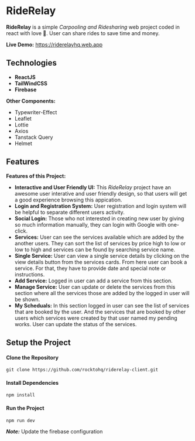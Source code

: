 # RideRelay

**RideRelay** is a simple _Carpooling and Ridesharing_ web project coded in react with love 💝. User can share rides to save time and money.

**Live Demo:** https://riderelayhq.web.app

## Technologies

- **ReactJS**  
- **TailWindCSS** 
- **Firebase** 

**Other Components:**

- Typewriter-Effect
- Leaflet
- Lottie
- Axios
- Tanstack Query
- Helmet

## Features

**Features of this Project:**

- **Interactive and User Friendly UI:** This _RideRelay_ project have an awesome user interative and user friendly design, so that users will get a good experience browsing this appication.
- **Login and Registration System:** User registration and login system will be helpful to separate different users activity.
- **Social Login:** Those who not interested in creating new user by giving so much information manually, they can login with Google with one-click.
- **Services:** User can see the services available which are added by the another users. They can sort the list of services by price high to low or low to high and services can be found by searching service name.
- **Single Service:** User can view a single service details by clicking on the view details button from the services cards. From here user can book a service. For that, they have to provide date and special note or instructions.
- **Add Service:** Logged in user can add a service from this section.
- **Manage Service:** User can update or delete the services from this section where all the services those are added by the logged in user will be shown.
- **My Scheduals:** In this section logged in user can see the list of services that are booked by the user. And the services that are booked by other users which services were created by that user named my pending works. User can update the status of the services.

## Setup the Project

#### Clone the Repository
```
git clone https://github.com/rocktohq/riderelay-client.git
```
#### Install Dependencies
```
npm install
```
#### Run the Project
```
npm run dev
```
***Note:*** Update the firebase configuration